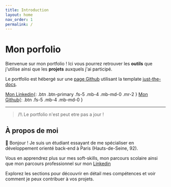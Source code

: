 ```yaml
---
title: Introduction
layout: home
nav_order: 1
permalink: /
---
```


# Mon porfolio

Bienvenue sur mon portfolio !
Ici vous pourrez retrouver les **outils** que j'utilise ainsi que les **projets** auxquels j'ai participé.

Le portfolio est hébergé sur une [page Github](https://pages.github.com/) utilisant la template [just-the-docs](https://just-the-docs.github.io/just-the-docs/).

[Mon Linkedin](https://www.linkedin.com/in/mathieu-audibert/){: .btn .btn-primary .fs-5 .mb-4 .mb-md-0 .mr-2 }
[Mon Github](https://github.com/MathieuAudibert){: .btn .fs-5 .mb-4 .mb-md-0 }

---

> /!\ Le portfolio n'est peut etre pas a jour !

## À propos de moi

👋 Bonjour ! Je suis un étudiant essayant de me spécialiser en développement orienté back-end à Paris (Hauts-de-Seine, 92).

Vous en apprendrez plus sur mes soft-skills, mon parcours scolaire ainsi que mon parcours professionnel sur mon [Linkedin](https://www.linkedin.com/in/mathieu-audibert/)

Explorez les sections pour découvrir en détail mes compétences et voir comment je peux contribuer à vos projets.

[Just the Docs]: https://just-the-docs.github.io/just-the-docs/
[GitHub Pages]: https://docs.github.com/en/pages
[README]: https://github.com/just-the-docs/just-the-docs-template/blob/main/README.md
[Jekyll]: https://jekyllrb.com
[GitHub Pages / Actions workflow]: https://github.blog/changelog/2022-07-27-github-pages-custom-github-actions-workflows-beta/
[use this template]: https://github.com/just-the-docs/just-the-docs-template/generate
